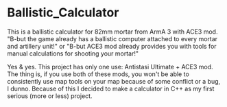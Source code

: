# Ballistic_Calculator
This is a ballistic calculator for 82mm mortar from ArmA 3 with ACE3 mod.
"B-but the game already has a ballistic computer attached to every mortar and artillery unit!" 
or
"B-but ACE3 mod already provides you with tools for manual calculations for shooting your mortar!"

Yes & yes. This project has only one use: Antistasi Ultimate + ACE3 mod.
The thing is, if you use both of these mods, you won't be able to consistently use map tools on your map because of some conflict or a bug, I dunno.
Because of this I decided to make a calculator in C++ as my first serious (more or less) project.
